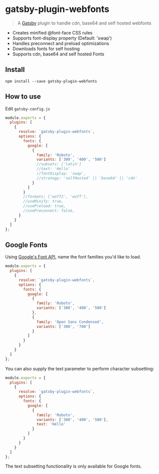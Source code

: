 # gatsby-plugin-webfonts

> A [Gatsby](https://github.com/gatsbyjs/gatsby) plugin to handle cdn, base64 and self hosted webfonts

- Creates minified @font-face CSS rules
- Supports font-display property (Default: 'swap')
- Handles preconnect and preload optimizations
- Downloads fonts for self hosting
- Supports cdn, base64 and self hosted Fonts

## Install

`npm install --save gatsby-plugin-webfonts`

## How to use

Edit `gatsby-config.js`

```javascript
module.exports = {
  plugins: [
    {
      resolve: `gatsby-plugin-webfonts`,
      options: {
        fonts: {
          google: [
            {
              family: 'Roboto',
              variants: ['300', '400', '500']
              //subsets: ['latin']
              //text: 'Hello'
              //fontDisplay: 'swap',
              //strategy: 'selfHosted' || 'base64' || 'cdn'
            }
          ]
        }
        //formats: ['woff2', 'woff'],
        //useMinify: true,
        //usePreload: true,
        //usePreconnect: false,
      }
    }
  ]
};
```

## Google Fonts

Using [Google's Font API](https://code.google.com/apis/webfonts/docs/getting_started.html), name the font families you'd like to load.

```javascript
module.exports = {
  plugins: [
    {
      resolve: `gatsby-plugin-webfonts`,
      options: {
        fonts: {
          google: [
            {
              family: 'Roboto',
              variants: ['300', '400', '500']
            },
            {
              family: 'Open Sans Condensed',
              variants: ['300', '700']
            }
          ]
        }
      }
    }
  ]
};
```

You can also supply the text parameter to perform character subsetting:

```javascript
module.exports = {
  plugins: [
    {
      resolve: `gatsby-plugin-webfonts`,
      options: {
        fonts: {
          google: [
            {
              family: 'Roboto',
              variants: ['300', '400', '500'],
              text: 'Hello'
            }
          ]
        }
      }
    }
  ]
};
```

The text subsetting functionality is only available for Google fonts.
